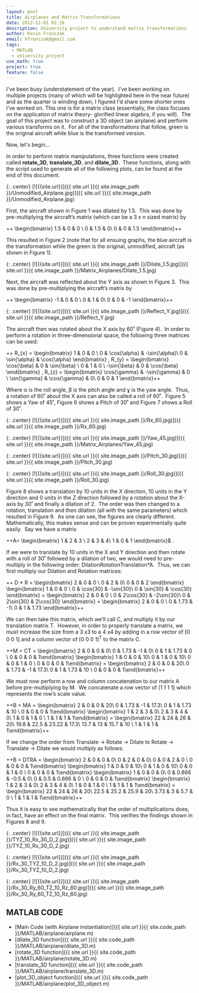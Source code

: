 ```yaml
---
layout: post
title: Airplanes and Matrix Transformations
date: 2012-11-01 02:16
description: University project to understand matrix transformations
author: Kevin Fronczak
email: kfronczak@gmail.com
tags:
  - MATLAB
  - university project
use_math: true
project: true
feature: false
---
```


I've been busy (understatement of the year).  I've been working on multiple projects (many of which will be highlighted here in the near future) and as the quarter is winding down, I figured I'd share some shorter ones I've worked on. This one is for a matrix class (essentially, the class focuses on the application of matrix theory- glorified linear algebra, if you will).  The goal of this project was to construct a 3D object (an airplane) and perform various transforms on it.  For all of the transformations that follow, green is the original aircraft while blue is the transformed version.

Now, let's begin...

In order to perform matrix manipulations, three functions were created called **rotate_3D**, **translate_3D**, and **dilate_3D**.  These functions, along with the script used to generate all of the following plots, can be found at the end of this document.

{: .center}
[![{{site.url}}]({{ site.url }}{{ site.image_path }}/Unmodified_Airplane.jpg)]({{ site.url }}{{ site.image_path }}/Unmodified_Airplane.jpg)

First, the aircraft shown in Figure 1 was dilated by 1.5.  This was done by pre-multiplying the aircraft’s matrix (which can be a 3 x n sized matrix) by

++ \begin{bmatrix} 1.5 & 0 & 0 \\ 0 & 1.5 & 0\\ 0 & 0 & 1.5 \end{bmatrix}++

This resulted in Figure 2 (note that for all ensuing graphs, the blue aircraft is the transformation while the green is the original, unmodified, aircraft (as shown in Figure 1).

{: .center}
[![{{site.url}}]({{ site.url }}{{ site.image_path }}/Dilate_1.5.jpg)]({{ site.url }}{{ site.image_path }}/Matrix_Airplanes/Dilate_1.5.jpg)

Next, the aircraft was reflected about the Y axis as shown in Figure 3.  This was done by pre-multiplying the aircraft’s matrix by

++ \begin{bmatrix} -1 & 0 & 0 \\ 0 & 1 & 0\\ 0 & 0 & -1 \end{bmatrix}++

{: .center}
[![{{site.url}}]({{ site.url }}{{ site.image_path }}/Reflect_Y.jpg)]({{ site.url }}{{ site.image_path }}/Reflect_Y.jpg)

The aircraft then was rotated about the X axis by 60˚ (Figure 4).  In order to perform a rotation in three-dimensional space, the following three matrices can be used:

++ R_{x} = \begin{bmatrix} 1 & 0 & 0 \\ 0 & \cos{\alpha} & -\sin{\alpha}\\ 0 & \sin{\alpha} & \cos{\alpha} \end{bmatrix} , R_{y} = \begin{bmatrix} \cos{\beta} & 0 & \sin{\beta} \\ 0 & 1 & 0 \\ -\sin{\beta} & 0 & \cos{\beta} \end{bmatrix} , R_{z} = \begin{bmatrix} \cos{\gamma} & -\sin{\gamma} & 0 \\ \sin{\gamma} & \cos{\gamma} & 0\\ 0 & 0 & 1 \end{bmatrix}++

Where α is the roll angle, β is the pitch angle and ɣ is the yaw angle.  Thus, a rotation of 60˚ about the X axis can also be called a roll of 60˚.  Figure 5 shows a Yaw of 45˚, Figure 6 shows a Pitch of 30˚ and Figure 7 shows a Roll of 30˚.

{: .center}
[![{{site.url}}]({{ site.url }}{{ site.image_path }}/Rx_60.jpg)]({{ site.url }}{{ site.image_path }}/Rx_60.jpg)

{: .center}
[![{{site.url}}]({{ site.url }}{{ site.image_path }}/Yaw_45.jpg)]({{ site.url }}{{ site.image_path }}/Matrix_Airplanes/Yaw_45.jpg)

{: .center}
[![{{site.url}}]({{ site.url }}{{ site.image_path }}/Pitch_30.jpg)]({{ site.url }}{{ site.image_path }}/Pitch_30.jpg)

{: .center}
[![{{site.url}}]({{ site.url }}{{ site.image_path }}/Roll_30.jpg)]({{ site.url }}{{ site.image_path }}/Roll_30.jpg)

Figure 8 shows a translation by 10 units in the X direction, 10 units in the Y direction and 0 units in the Z direction followed by a rotation about the X-axis by 30˚ and finally a dilation of 2.  The order was then changed to a rotation, translation and then dilation (all with the same parameters) which resulted in Figure 9.  As one can see, the figures are clearly different.  Mathematically, this makes sense and can be proven experimentally quite easily.  Say we have a matrix 

++A= \begin{bmatrix} 1 & 2 & 3 \\ 2 & 3 & 4\\ 1 & 0 & 1 \end{bmatrix}$ . 

If we were to translate by 10 units in the X and Y direction and then rotate with a roll of 30˚ followed by a dilation of two, we would need to pre-multiply in the following order: Dilation*Rotation*Translation*A.  Thus, we can first multiply our Dilation and Rotation matrices:

++ D * R = \begin{bmatrix} 2 & 0 & 0 \\ 0 & 2 & 0\\ 0 & 0 & 2 \end{bmatrix} \begin{bmatrix} 1 & 0 & 0 \\ 0 & \cos{30} & -\sin{30}\\ 0 & \sin{30} & \cos{30} \end{bmatrix} = \begin{bmatrix} 2 & 0 & 0 \\ 0 & 2\cos{30} & -2\sin{30}\\ 0 & 2\sin{30} & 2\cos{30} \end{bmatrix} = \begin{bmatrix} 2 & 0 & 0 \\ 0 & 1.73 & -1\\ 0 & 1 & 1.73 \end{bmatrix}++

We can then take this matrix, which we’ll call C, and multiply it by our translation matrix T.  However, in order to properly translate a matrix, we must increase the size from a 3 x3 to a 4 x4 by adding in a row vector of [0 0 0 1] and a column vector of [0 0 0 1]<sup>T</sup> to the matrix C.

++M = CT = \begin{bmatrix} 2 & 0 & 0 & 0\\ 0 & 1.73 & -1 & 0\\ 0 & 1 & 1.73 & 0 \\ 0 & 0 & 0 & 1\end{bmatrix} \begin{bmatrix} 1 & 0 & 0 & 10\\ 0 & 1 & 0 & 10\\ 0 & 0 & 1 & 0 \\ 0 & 0 & 0 & 1\end{bmatrix} = \begin{bmatrix} 2 & 0 & 0 & 20\\ 0 & 1.73 & -1 & 17.3\\ 0 & 1 & 1.73 & 10 \\ 0 & 0 & 0 & 1\end{bmatrix}++

We must now perform a row and column concatenation to our matrix A before pre-multiplying by M.  We concatenate a row vector of [1 1 1 1] which represents the row’s scale value.

++B = MA = \begin{bmatrix} 2 & 0 & 0 & 20\\ 0 & 1.73 & -1 & 17.3\\ 0 & 1 & 1.73 & 10 \\ 0 & 0 & 0 & 1\end{bmatrix} \begin{bmatrix} 1 & 2 & 3 & 0\\ 2 & 3 & 4 & 0\\ 1 & 0 & 1 & 0 \\ 1 & 1 & 1 & 1\end{bmatrix} = \begin{bmatrix} 22 & 24 & 26 & 20\\ 19.8 & 22.5 & 23.22 & 17.3\\ 13.7 & 13 & 15.7 & 10 \\ 1 & 1 & 1 & 1\end{bmatrix}++

If we change the order from Translate -> Rotate -> Dilate to Rotate -> Translate -> Dilate we would multiply as follows:

++B = DTRA = \begin{bmatrix} 2 & 0 & 0 & 0\\ 0 & 2 & 0 & 0\\ 0 & 0 & 2 & 0 \\ 0 & 0 & 0 & 1\end{bmatrix} \begin{bmatrix} 1 & 0 & 0 & 10\\ 0 & 1 & 0 & 10\\ 0 & 0 & 1 & 0 \\ 0 & 0 & 0 & 1\end{bmatrix} \begin{bmatrix} 1 & 0 & 0 & 0\\ 0 & 0.866 & -0.5 & 0\\ 0 & 0.5 & 0.866 & 0 \\ 0 & 0 & 0 & 1\end{bmatrix} \begin{bmatrix} 1 & 2 & 3 & 0\\ 2 & 3 & 4 & 0\\ 1 & 0 & 1 & 0 \\ 1 & 1 & 1 & 1\end{bmatrix} = \begin{bmatrix} 22 & 24 & 26 & 20\\ 22.5 & 25.2 & 25.9 & 20\\ 3.73 & 3 & 5.7 & 0 \\ 1 & 1 & 1 & 1\end{bmatrix}++

Thus it is easy to see mathematically that the order of multiplications does, in fact, have an effect on the final matrix.  This verifies the findings shown in Figures 8 and 9.

{: .center}
[![{{site.url}}]({{ site.url }}{{ site.image_path }}/TYZ_10_Rx_30_D_2.jpg)]({{ site.url }}{{ site.image_path }}/TYZ_10_Rx_30_D_2.jpg)

{: .center}
[![{{site.url}}]({{ site.url }}{{ site.image_path }}/Rx_30_TYZ_10_D_2.jpg)]({{ site.url }}{{ site.image_path }}/Rx_30_TYZ_10_D_2.jpg)

{: .center}
[![{{site.url}}]({{ site.url }}{{ site.image_path }}/Rx_30_Ry_60_TZ_10_Rz_60.jpg)]({{ site.url }}{{ site.image_path }}/Rx_30_Ry_60_TZ_10_Rz_60.jpg)

## MATLAB CODE

* [Main Code (with Airplane instantiation)]({{ site.url }}{{ site.code_path }}/MATLAB/airplane/airplane.m)
* [dilate_3D function]({{ site.url }}{{ site.code_path }}/MATLAB/airplane/dilate_3D.m)
* [rotate_3D function]({{ site.url }}{{ site.code_path }}/MATLAB/airplane/rotate_3D.m)
* [translate_3D function]({{ site.url }}{{ site.code_path }}/MATLAB/airplane/translate_3D.m)
* [plot_3D_object function]({{ site.url }}{{ site.code_path }}/MATLAB/airplane/plot_3D_object.m)
